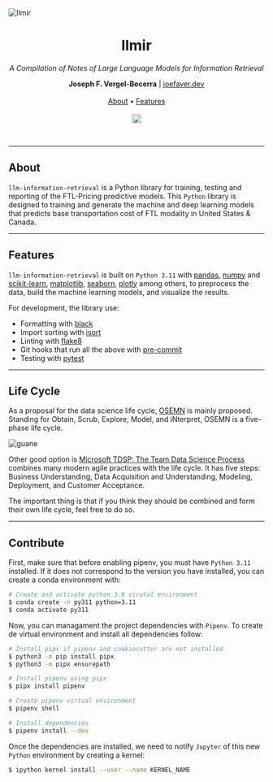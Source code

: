 <img heigth="8" src="https://i.imgur.com/PjhxQ1Q.png" alt="llmir">

<h1 align="center">llmir</h1>

<p align="center"><i>A Compilation of Notes of Large Language Models for Information Retrieval</i></p>

<p align="center">
  <b>Joseph F. Vergel-Becerra</b> | <a href="https://joefaver.dev/">joefaver.dev</a>
  <br><br>
  <a href="#about">About</a> •
  <a href="#features">Features</a>
  <br><br>
  <a href="https://img.shields.io/badge/version-0.1.0-blue.svg?cacheSeconds=2592000">
    <img src="https://img.shields.io/badge/version-0.1.0-blue.svg?cacheSeconds=2592000" alt="Version" height="18">
  </a>
</p>
<br>

---

## About

`llm-information-retrieval` is a Python library for training, testing and reporting of the FTL-Pricing predictive models. This `Python` library is designed to training and generate the machine and deep learning models that predicts base transportation cost of FTL modality in United States & Canada. 


---

## Features

`llm-information-retrieval` is built on `Python 3.11` with [pandas](https://pandas.pydata.org/), [numpy](https://numpy.org/) and [scikit-learn](https://scikit-learn.org/stable/), [matplotlib](https://matplotlib.org/), [seaborn](https://seaborn.pydata.org/), [plotly](https://plotly.com/python/)  among others, to preprocess the data, build the machine learning models, and visualize the results. 

For development, the library use:

- Formatting with [black](https://github.com/psf/black)
- Import sorting with [isort](https://github.com/timothycrosley/isort)
- Linting with [flake8](http://flake8.pycqa.org/en/latest/)
- Git hooks that run all the above with [pre-commit](https://pre-commit.com/)
- Testing with [pytest](https://docs.pytest.org/en/latest/)


---

## Life Cycle

As a proposal for the data science life cycle, [OSEMN](https://towardsdatascience.com/5-steps-of-a-data-science-project-lifecycle-26c50372b492) is mainly proposed. Standing for Obtain, Scrub, Explore, Model, and iNterpret, OSEMN is a five-phase life cycle.

<img heigth="8" src="https://i.imgur.com/tDP8VUd.png" alt="guane"><br>

Other good option is [Microsoft TDSP: The Team Data Science Process](https://learn.microsoft.com/en-us/azure/architecture/data-science-process/overview) combines many modern agile practices with the life cycle. It has five steps: Business Understanding, Data Acquisition and Understanding, Modeling, Deployment, and Customer Acceptance.

The important thing is that if you think they should be combined and form their own life cycle, feel free to do so.


---

## Contribute

First, make sure that before enabling pipenv, you must have `Python 3.11` installed. If it does not correspond to the version you have installed, you can create a conda environment with:

```sh
# Create and activate python 3.9 virutal environment
$ conda create -n py311 python=3.11
$ conda activate py311
```

Now, you can managament the project dependencies with `Pipenv`. To create de virtual environment and install all dependencies follow:

```sh
# Install pipx if pipenv and cookiecutter are not installed
$ python3 -m pip install pipx
$ python3 -m pipx ensurepath

# Install pipenv using pipx
$ pipx install pipenv

# Create pipenv virtual environment
$ pipenv shell

# Install dependencies
$ pipenv install --dev
```

Once the dependencies are installed, we need to notify `Jupyter` of this new `Python` environment by creating a kernel:

```sh
$ ipython kernel install --user --name KERNEL_NAME
```
